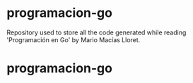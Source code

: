 # programacion-go
Repository used to store all the code generated while reading 'Programación en Go' by Mario Macías Lloret.
# programacion-go
